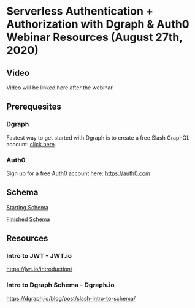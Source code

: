 # Serverless Authentication + Authorization with Dgraph & Auth0 Webinar Resources (August 27th, 2020)

## Video

Video will be linked here after the webinar.

## Prerequesites

### Dgraph
Fastest way to get started with Dgraph is to create a free Slash GraphQL account: [click here](https://slash.dgraph.io).

### Auth0

Sign up for a free Auth0 account here: https://auth0.com

## Schema 
[Starting Schema](https://github.com/dgraph-io/auth-webinar/blob/master/schema.graphql)

[Finished Schema](https://github.com/dgraph-io/auth-webinar/blob/master/finished-schema.graphql)

## Resources
### Intro to JWT - JWT.io
https://jwt.io/introduction/

### Intro to Dgraph Schema - Dgraph.io
https://dgraph.io/blog/post/slash-intro-to-schema/
